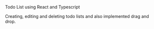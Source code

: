Todo List using React and Typescript 

Creating, editing and deleting todo lists and also implemented drag and drop.
